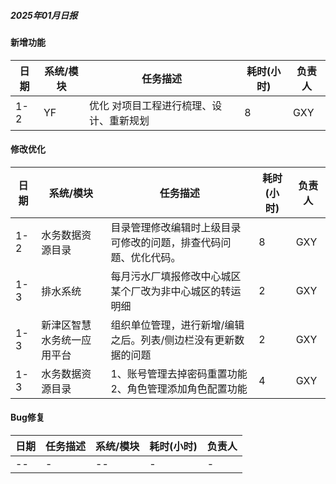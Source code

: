 ##### 2025年01月日报

#### 新增功能
| 日期  | 系统/模块               | 任务描述                                       | 耗时(小时) | 负责人 |
|-------|------------------------|------------------------------------------------|------------|--------|
| 1-2  | YF           | 优化 对项目工程进行梳理、设计、重新规划           | 8          | GXY      |

#### 修改优化
| 日期  | 系统/模块               | 任务描述                                        | 耗时(小时) | 负责人 |
|-------|------------------------|------------------------------------------------|------------|--------|
| 1-2   | 水务数据资源目录         | 目录管理修改编辑时上级目录可修改的问题，排查代码问题、优化代码。 | 8        | GXY      |
| 1-3   | 排水系统         | 每月污水厂填报修改中心城区某个厂改为非中心城区的转运明细       | 2        | GXY      |
| 1-3   | 新津区智慧水务统一应用平台    | 组织单位管理，进行新增/编辑之后。列表/侧边栏没有更新数据的问题     | 2        | GXY      |
| 1-3   | 水务数据资源目录    | 1、账号管理去掉密码重置功能2、角色管理添加角色配置功能| 4    | GXY      |
#### Bug修复
| 日期  | 任务描述                                       | 系统/模块               | 耗时(小时) | 负责人 |
|-------|------------------------------------------------|------------------------|------------|--------|
| --  | -     | --   | -          | -      |

